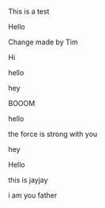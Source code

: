 This is a test

Hello

Change made by Tim

Hi

hello

hey


BOOOM

hello

the force is strong with you

hey

Hello

this is jayjay

i am you father